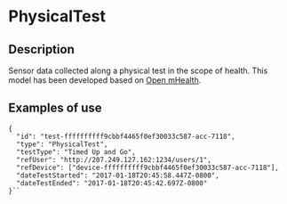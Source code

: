 # PhysicalTest

## Description

Sensor data collected along a physical test in the scope of health. This model has been developed based on [Open mHealth](http://www.openmhealth.org/).

## Examples of use

```
{  
  "id": "test-ffffffffff9cbbf4465f0ef30033c587-acc-7118",
  "type": "PhysicalTest",
  "testType": "Timed Up and Go",
  "refUser": "http://207.249.127.162:1234/users/1",
  "refDevice": ["device-ffffffffff9cbbf4465f0ef30033c587-acc-7118"],
  "dateTestStarted": "2017-01-18T20:45:58.447Z-0800",
  "dateTestEnded": "2017-01-18T20:45:42.697Z-0800"
}``
